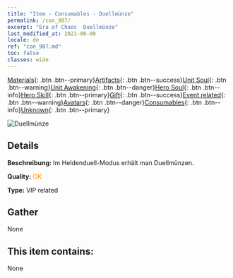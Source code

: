 ```yaml
---
title: "Item - Consumables - Duellmünze"
permalink: /con_907/
excerpt: "Era of Chaos  Duellmünze"
last_modified_at: 2021-06-08
locale: de
ref: "con_907.md"
toc: false
classes: wide
---
```

 [Materials](/ItemsDE/){: .btn .btn--primary}[Artifacts](/ItemsDE/Artifacts/){: .btn .btn--success}[Unit Soul](/ItemsDE/UnitSoul/){: .btn .btn--warning}[Unit Awakening](/ItemsDE/UnitAwakening/){: .btn .btn--danger}[Hero Soul](/ItemsDE/HeroSoul/){: .btn .btn--info}[Hero Skill](/ItemsDE/HeroSkill/){: .btn .btn--primary}[Gift](/ItemsDE/Gift/){: .btn .btn--success}[Event related](/ItemsDE/Events/){: .btn .btn--warning}[Avatars](/ItemsDE/Avatars/){: .btn .btn--danger}[Consumables](/ItemsDE/Consumables/){: .btn .btn--info}[Unknown](/ItemsDE/Unknown/){: .btn .btn--primary}

 ![Duellmünze](/images/t/i_117.png)

## Details
 **Beschreibung:** Im Heldenduell-Modus erhält man Duellmünzen.

 **Quality:** <span style="color: #FF8C00">OK</span>

 **Type:** VIP related

## Gather

  None

## This item contains:

  None

